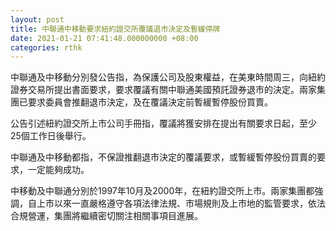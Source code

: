 ```yaml
---
layout: post
title: 中聯通中移動要求紐約證交所覆議退市決定及暫緩停牌
date: 2021-01-21 07:41:48.000000000 +08:00
categories: rthk
---
```


中聯通及中移動分別發公告指，為保護公司及股東權益，在美東時間周三，向紐約證券交易所提出書面要求，要求覆議有關中聯通美國預託證券退市的決定。兩家集團已要求委員會推翻退市決定，及在覆議決定前暫緩暫停股份買賣。

公告引述紐約證交所上市公司手冊指，覆議將獲安排在提出有關要求日起，至少25個工作日後舉行。

中聯通及中移動都指，不保證推翻退市決定的覆議要求，或暫緩暫停股份買賣的要求，一定能夠成功。

中移動及中聯通分別於1997年10月及2000年，在紐約證交所上市。兩家集團都強調，自上市以來一直嚴格遵守各項法律法規、市場規則及上市地的監管要求，依法合規營運，集團將繼續密切關注相關事項目進展。
